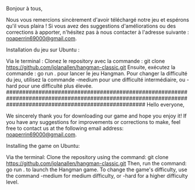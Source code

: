 Bonjour à tous,

Nous vous remercions sincèrement d'avoir téléchargé notre jeu et espérons qu'il vous plaira !
Si vous avez des suggestions d'améliorations ou des corrections à apporter, n'hésitez pas à nous contacter à l'adresse suivante : noaperrin69000@gmail.com.

Installation du jeu sur Ubuntu :

Via le terminal :
    Clonez le repository avec la commande : git clone https://github.com/jolanallen/hangman-classic.git
    Ensuite, exécutez la commande : go run . pour lancer le jeu Hangman.
    Pour changer la difficulté du jeu, utilisez la commande -medium pour une difficulté intermédiaire, ou -hard pour une difficulté plus élevée.
###########################################################################################################################################################
  Hello everyone,

We sincerely thank you for downloading our game and hope you enjoy it!
If you have any suggestions for improvements or corrections to make, feel free to contact us at the following email address: noaperrin69000@gmail.com.

Installing the game on Ubuntu:

Via the terminal:
    Clone the repository using the command: git clone https://github.com/jolanallen/hangman-classic.git
    Then, run the command: go run . to launch the Hangman game.
    To change the game's difficulty, use the command -medium for medium difficulty, or -hard for a higher difficulty level.
